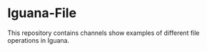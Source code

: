 <h1>Iguana-File</h1>

This repository contains channels show examples of different file operations in Iguana.
